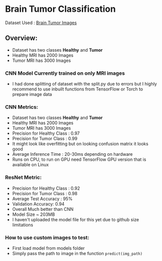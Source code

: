 # Brain Tumor Classification

Dataset Used : [Brain Tumor Images](https://www.kaggle.com/datasets/murtozalikhon/brain-tumor-multimodal-image-ct-and-mri)

## Overview:
 - Dataset has two classes **Healthy** and **Tumor**
 - Healthy MRI has 2000 Images
 - Tumor MRI has 3000 Images

### CNN Model Currently trained on only MRI images
 - I had done splitting of dataset with the split.py due to errors but I highly recommend to use inbuilt functions from TensorFlow or Torch to prepare image data


### CNN Metrics:
 - Dataset has two classes **Healthy** and **Tumor**
 - Healthy MRI has 2000 Images
 - Tumor MRI has 3000 Images
 - Precision for Healthy Class : 0.97
 - Precision for Tumor Class : 0.99 
 - It might look like overfitting but on looking confusion matrix it looks good
 - Average Inference Time : 20-30ms depending on hardware
 - Runs on CPU, to run on GPU need TensorFlow GPU version that is available on Linux

 ### ResNet Metric:
 - Precision for Healthy Class : 0.92
 - Precision for Tumor Class : 0.98 
 - Average Test Accuracy : 95%
 - Validation Accuracy: 0.94
 - Overall Much better than CNN
 - Model Size ~ 203MB
 - I haven't uploaded the model file for this yet due to github size limitations

### How to use custom images to test:
 - First load model from models folder
 - Simply pass the path to image in the function `predict(img_path)`
